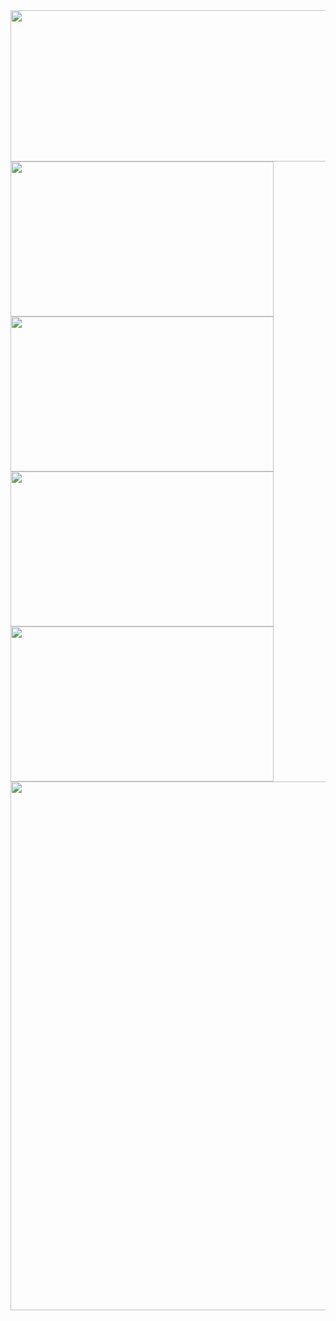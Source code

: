 <div>
  <div>
    <img height="242" width="846" src="http://github-profile-summary-cards.vercel.app/api/cards/profile-details?username=ilshaw&theme=github_dark">
  </div>
  <div>
    <img height="248" width="421" src="http://github-profile-summary-cards.vercel.app/api/cards/repos-per-language?username=ilshaw&theme=github_dark">
    <img height="248" width="421" src="http://github-profile-summary-cards.vercel.app/api/cards/most-commit-language?username=ilshaw&theme=github_dark">
  </div>
  <div>
    <img height="248" width="421" src="https://github-readme-stats.vercel.app/api?username=ilshaw&theme=github_dark">
    <img height="248" width="421" src="http://github-profile-summary-cards.vercel.app/api/cards/productive-time?username=ilshaw&utcOffset=3&theme=github_dark">
  </div>
  <div>
    <img width="846" src="https://github-readme-stats.vercel.app/api/wakatime?username=ilshaw&layout=compact&hide_border=true&theme=github_dark">
  </div>
</div>
